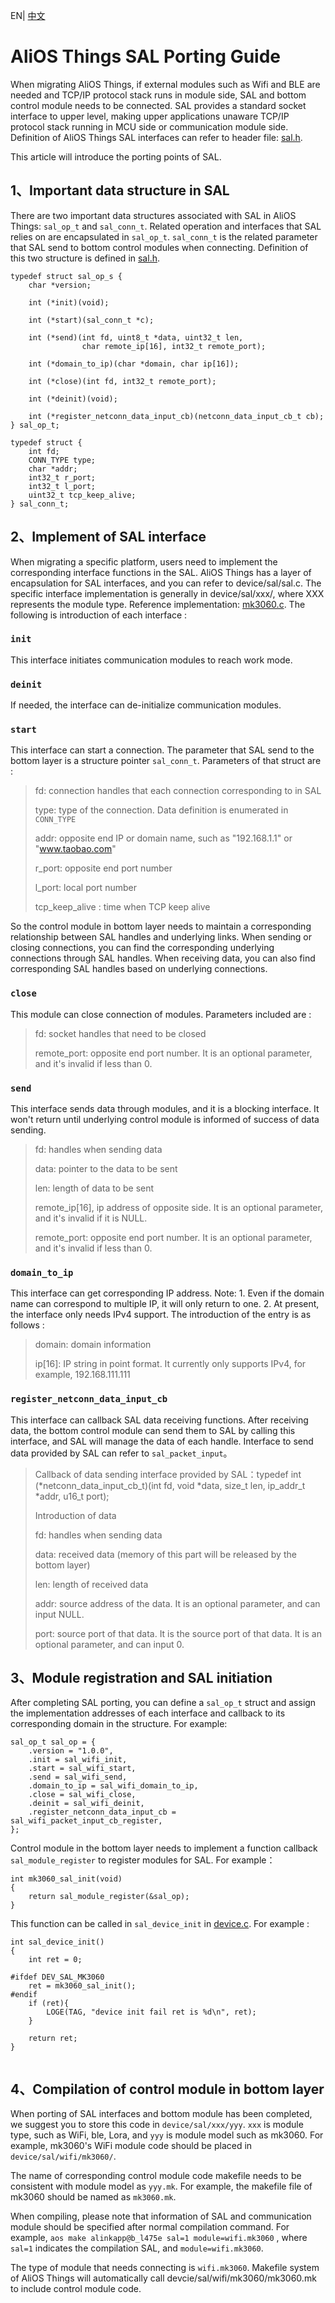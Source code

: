 EN| [中文](AliOS-Things-SAL-Porting-Guide.zh)

# AliOS Things SAL Porting Guide

When migrating AliOS Things, if external modules such as Wifi and BLE are needed and TCP/IP protocol stack runs in module side, SAL and bottom control module needs to be connected. SAL provides a standard socket interface to upper level, making upper applications unaware TCP/IP protocol stack running in MCU side or communication module side. Definition of AliOS Things SAL interfaces can refer to header file: [sal.h](https://github.com/alibaba/AliOS-Things/blob/master/device/sal/include/sal.h).

This article will introduce the porting points of SAL.

## 1、Important data structure in SAL

There are two important data structures associated with SAL in AliOS Things:  `sal_op_t` and `sal_conn_t`. Related operation and interfaces that SAL relies on are encapsulated in `sal_op_t`. `sal_conn_t` is the related parameter that SAL send to bottom control modules when connecting. Definition of this two structure is defined in [sal.h](https://github.com/alibaba/AliOS-Things/blob/master/device/sal/include/sal.h).

```
typedef struct sal_op_s {
    char *version; 

    int (*init)(void);

    int (*start)(sal_conn_t *c);
    
    int (*send)(int fd, uint8_t *data, uint32_t len,
                char remote_ip[16], int32_t remote_port);
                
    int (*domain_to_ip)(char *domain, char ip[16]);
    
    int (*close)(int fd, int32_t remote_port);
    
    int (*deinit)(void);
    
    int (*register_netconn_data_input_cb)(netconn_data_input_cb_t cb);
} sal_op_t;

```

```
typedef struct {
    int fd; 
    CONN_TYPE type;
    char *addr; 
    int32_t r_port; 
    int32_t l_port; 
    uint32_t tcp_keep_alive;
} sal_conn_t;

```

## 2、Implement of SAL interface

When migrating a specific platform, users need to implement the corresponding interface functions in the SAL. AliOS Things has a layer of encapsulation for SAL interfaces, and you can refer to device/sal/sal.c. The specific interface implementation is generally in device/sal/xxx/, where XXX represents the module type. Reference implementation: [mk3060.c](https://github.com/alibaba/AliOS-Things/blob/master/device/sal/wifi/mk3060/mk3060.c). The following is introduction of each interface :

### `init`

This interface initiates communication modules to reach work mode.

### `deinit`

If needed, the interface can de-initialize communication modules.

### `start`

This interface can start a connection. The parameter that SAL send to the bottom layer is a structure pointer `sal_conn_t`. Parameters of that struct are : 

> fd: connection handles that each connection corresponding to in SAL
>
> type: type of the connection. Data definition is enumerated in `CONN_TYPE`
>
> addr: opposite end IP or domain name, such as "192.168.1.1" or "www.taobao.com"
>
> r_port: opposite end port number
>
> l_port: local port number
>
> tcp_keep_alive : time when  TCP keep alive

So the control module in bottom layer needs to maintain a corresponding relationship between SAL handles and underlying links. When sending or closing connections, you can find the corresponding underlying connections through SAL handles. When receiving data, you can also find corresponding SAL handles based on underlying connections.

### `close`

This module can close connection of modules. Parameters included are :

> fd: socket handles that need to be closed
>
> remote_port: opposite end port number. It is an optional parameter, and it's invalid if less than 0.

### `send`

This interface sends data through modules, and it is a blocking interface. It won't return until underlying control module is informed of success of data sending. 

> fd: handles when sending data
>
> data: pointer to the data to be sent
>
> len: length of data to be sent
>
> remote_ip[16], ip address of opposite side. It is an optional parameter, and it's invalid if it is NULL.
>
> remote_port: opposite end port number. It is an optional parameter, and it's invalid if less than 0.

### `domain_to_ip`

This interface can get corresponding IP address. Note: 1. Even if the domain name can correspond to multiple IP, it will only return to one. 2. At present, the interface only needs IPv4 support. The introduction of the entry is as follows :

> domain: domain information
>
> ip[16]: IP string in point format. It currently only supports IPv4, for example, 192.168.111.111

### `register_netconn_data_input_cb`

This interface can callback SAL data receiving functions. After receiving data, the bottom control module can send them to SAL by calling this interface, and SAL will manage the data of each handle. Interface to send data provided by SAL can refer to `sal_packet_input`。

> Callback of data sending interface provided by SAL：typedef int (*netconn_data_input_cb_t)(int fd, void *data, size_t len, ip_addr_t *addr, u16_t port);
>
> Introduction of data
>
> fd:  handles when sending data
>
> data: received data (memory of this part will be released by the bottom layer) 
>
> len: length of received data 
>
> addr: source address of the data. It is an optional parameter, and can input NULL.
>
> port: source port of that data. It is the source port of that data. It is an optional parameter, and can input 0.

## 3、Module registration and SAL initiation 

After completing SAL porting, you can define a  `sal_op_t` struct and assign the implementation addresses of each interface and callback to its corresponding domain in the structure. For example:

```
sal_op_t sal_op = {
    .version = "1.0.0",
    .init = sal_wifi_init,
    .start = sal_wifi_start,
    .send = sal_wifi_send,
    .domain_to_ip = sal_wifi_domain_to_ip,
    .close = sal_wifi_close,
    .deinit = sal_wifi_deinit,
    .register_netconn_data_input_cb = sal_wifi_packet_input_cb_register,
};

```

Control module in the bottom layer needs to implement a function callback `sal_module_register` to register modules for SAL. For example：

```
int mk3060_sal_init(void)
{
    return sal_module_register(&sal_op);
}

```

This function can be called in `sal_device_init` in [device.c](https://github.com/alibaba/AliOS-Things/blob/master/device/sal/sal_device.c). For example :

```
int sal_device_init()
{
    int ret = 0;

#ifdef DEV_SAL_MK3060
    ret = mk3060_sal_init();
#endif
    if (ret){
        LOGE(TAG, "device init fail ret is %d\n", ret);
    }
    
    return ret;
}


```

## 4、Compilation of control module in bottom layer

When porting of SAL interfaces and bottom module has been completed, we suggest you to store this code in `device/sal/xxx/yyy`. `xxx` is module type, such as WiFi, ble, Lora, and `yyy` is module model such as mk3060. For example, mk3060's WiFi module code should be placed in `device/sal/wifi/mk3060/`. 

The name of corresponding control module code makefile needs to be consistent with module model as `yyy.mk`. For example, the makefile file of mk3060 should be named  as `mk3060.mk`.

When compiling, please note that information of SAL and communication module should be specified after normal compilation command. For example, `aos make alinkapp@b_l475e sal=1 module=wifi.mk3060` , where `sal=1` indicates the compilation SAL, and `module=wifi.mk3060`.

The type of module that needs connecting is `wifi.mk3060`. Makefile system of AliOS Things will automatically call  devcie/sal/wifi/mk3060/mk3060.mk to include control module code.